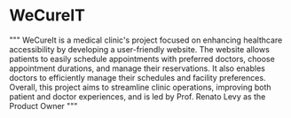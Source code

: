 # WeCureIT

""" WeCureIt is a medical clinic's project focused on enhancing healthcare accessibility by developing a user-friendly website. The website allows patients to easily schedule appointments with preferred doctors, choose appointment durations, and manage their reservations. It also enables doctors to efficiently manage their schedules and facility preferences. Overall, this project aims to streamline clinic operations, improving both patient and doctor experiences, and is led by Prof. Renato Levy as the Product Owner """
